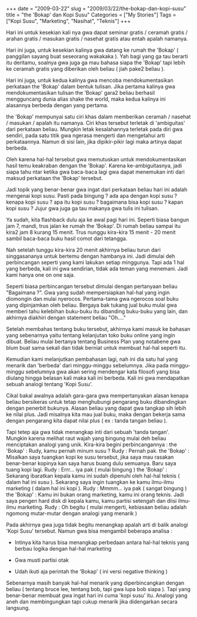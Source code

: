+++
date = "2009-03-22"
slug = "2009/03/22/the-bokap-dan-kopi-susu"
title = "the 'Bokap' dan Kopi Susu"
Categories = ["My Stories"]
Tags = ["Kopi Susu", "Marketing", "Nasihat", "Teknis"]
+++

Hari ini untuk kesekian kali nya gwa dapat seminar gratis / ceramah gratis / arahan gratis / masukan gratis / nasehat gratis atau entah apalah namanya.

Hari ini juga, untuk kesekian kalinya gwa datang ke rumah the 'Bokap' ( panggilan sayang buat seseorang wakakaka ). Yah bagi yang ga tau berarti itu deritamu, soalnya gwa juga ga mau bahasa siapa the 'Bokap' tapi lebih ke ceramah gratis yang diberikan oleh beliau ( jiah pake2 beliau ).

Hari ini juga, untuk kedua kalinya gwa mencoba mendokumentasikan perkataan the 'Bokap' dalam bentuk tulisan. Jika pertama kalinya gwa mendokumentasikan tulisan the 'Bokap' gara2 beliau berhasil mengguncang dunia alias shake the world, maka kedua kalinya ini alasannya berbeda dengan yang pertama.

the 'Bokap' mempunyai satu ciri khas dalam memberikan ceramah / nasehat / masukan / apalah itu namanya. Ciri khas tersebut terletak di 'ambiguitas' dari perkataan beliau. Mungkin letak kesalahannya terletak pada diri gwa sendiri, pada satu titik gwa ngerasa mengerti dan mengetahui arti perkataannya. Namun di sisi lain, jika dipikir-pikir lagi maka artinya dapat berbeda.

Oleh karena hal-hal tersebut gwa memutuskan untuk mendokumentasikan hasil temu keakraban dengan the 'Bokap'. Karena ke-ambiguitasnya, jadi siapa tahu ntar ketika gwa baca-baca lagi gwa dapat menemukan inti dari maksud perkataan the 'Bokap' tersebut.

Jadi topik yang benar-benar gwa ingat dari perkataan beliau hari ini adalah mengenai kopi susu. Pasti pada bingung ? ada apa dengan kopi susu ? kenapa kopi susu ? apa itu kopi susu ? bagaimana bisa kopi susu ? kapan kopi susu ? Jujur gwa juga ga tau makanya gwa tulis ini tulisan.

Ya sudah, kita flashback dulu aja ke awal pagi hari ini. Seperti biasa bangun jam 7, mandi, trus jalan ke rumah the 'Bokap'. Di rumah beliau sampai itu kira2 jam 8 kurang 15 menit. Trus nunggu kira-kira 15 menit - 20 menit sambil baca-baca buku hasil comot dari tetangga.

Nah setelah tunggu kira-kira 20 menit akhirnya beliau turun dari singgasananya untuk bertemu dengan hambanya ini. Jadi dimulai deh perbincangan seperti yang kami lakukan setiap minggunya. Tapi ada 1 hal yang berbeda, kali ini gwa sendirian, tidak ada teman yang menemani. Jadi kami hanya one on one saja.

Seperti biasa perbincangan tersebut dimulai dengan pertanyaan beliau "Bagaimana ?". Gwa yang sudah mempersiapkan hal-hal yang ingin diomongin dan mulai nyerocos. Pertama-tama gwa ngerocos soal buku yang dipinjamkan oleh beliau. Bergaya bak tukang jual buku mulai gwa memberi tahu kelebihan buku-buku itu dibanding buku-buku yang lain, dan akhirnya diakhiri dengan statement beliau "Oh...."

Setelah membahas tentang buku tersebut, akhirnya kami masuk ke bahasan yang sebenarnya yaitu tentang kelanjutan toko buku online yang ingin dibuat. Beliau mulai bertanya tentang Business Plan yang notabene gwa blum buat sama sekali dan tidak berniat untuk membuat hal-hal seperti itu.

Kemudian kami melanjutkan pembahasan lagi, nah ini dia satu hal yang menarik dan 'berbeda' dari minggu-minggu sebelumnya. Jika pada minggu-minggu sebelumnya gwa akan sering mendengar kata filosofi yang bisa diulang hingga belasan kali maka kali ini berbeda. Kali ini gwa mendapatkan sebuah analogi tentang 'Kopi Susu'.

Cikal bakal awalnya adalah gara-gara gwa mempertanyakan alasan kenapa beliau bersikeras untuk tetap menghubungi pengarang buku dibandingkan dengan penerbit bukunya. Alasan beliau yang dapat gwa tangkap sih lebih ke nilai plus. Jadi misalnya kita mau jual buku, maka dengan bekerja sama dengan pengarang kita dapat nilai plus ( ex : tanda tangan beliau ).

Tapi tetep aja gwa tidak menangkap inti dari sebuah 'tanda tangan'. Mungkin karena melihat raut wajah yang bingung mulai deh beliau menciptakan analogi yang unik. Kira-kira begini perbincangannya :
the 'Bokap' : Rudy, kamu pernah minum susu ?
Rudy         : Pernah pak.
the 'Bokap' : Misalkan saya tuangkan kopi ke susu tersebut, jika saya mau rasakan benar-benar kopinya kan saya harus buang dulu semuanya. Baru saya tuang kopi lagi.
Rudy         : Errr... iya pak ( mulai bingung )
the 'Bokap' : Sekarang ibaratkan kepala kamu ini sudah dipenuhi oleh hal-hal teknis ( dalam hal ini susu ). Sekarang saya ingin tuangkan ke kamu ilmu-ilmu marketing ( dalam hal ini kopi ). 
Rudy         : Mmmm... iya pak ( sangat bingung )
the 'Bokap' : Kamu ini bukan orang marketing, kamu ini orang teknis. Jadi saya pengen hard disk di kepala kamu, kamu partisi setengah dan diisi ilmu-ilmu marketing.
Rudy         : Oh begitu ( mulai mengerti, kebiasaan beliau adalah ngomong mutar-mutar dengan analogi yang menarik )

Pada akhirnya gwa juga tidak begitu menangkap apalah arti di balik analogi 'Kopi Susu' tersebut. Namun gwa bisa mengambil beberapa analisa :
	
  * Intinya kita harus bisa menangkap perbedaan antara hal-hal teknis yang berbau logika dengan hal-hal marketing
	
  * Gwa musti partisi otak
	
  * Udah ikuti aja perintah the 'Bokap' ( ini versi negative thinking )

Sebenarnya masih banyak hal-hal menarik yang diperbincangkan dengan beliau ( tentang bruce lee, tentang bob, tapi gwa lupa bob siapa ). Tapi yang benar-benar membuat gwa ingat hari ini cuma 'kopi susu' itu. Analogi yang aneh dan membingungkan tapi cukup menarik jika didengarkan secara langsung.
